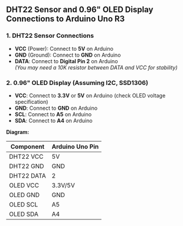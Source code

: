 ## DHT22 Sensor and 0.96" OLED Display Connections to Arduino Uno R3

### **1. DHT22 Sensor Connections**
- **VCC** (Power): Connect to **5V** on Arduino
- **GND** (Ground): Connect to **GND** on Arduino
- **DATA**: Connect to **Digital Pin 2** on Arduino  
  _(You may need a 10K resistor between DATA and VCC for stability)_

### **2. 0.96" OLED Display (Assuming I2C, SSD1306)**
- **VCC**: Connect to **3.3V** or **5V** on Arduino (check OLED voltage specification)
- **GND**: Connect to **GND** on Arduino
- **SCL**: Connect to **A5** on Arduino
- **SDA**: Connect to **A4** on Arduino

**Diagram:**

| Component | Arduino Uno Pin |
|-----------|----------------|
| DHT22 VCC | 5V             |
| DHT22 GND | GND            |
| DHT22 DATA| 2              |
| OLED VCC  | 3.3V/5V        |
| OLED GND  | GND            |
| OLED SCL  | A5             |
| OLED SDA  | A4             |
